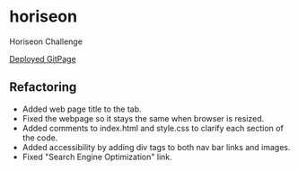 # horiseon
Horiseon Challenge

[Deployed GitPage](https://jdharkness1.github.io/horiseon/)

## Refactoring
* Added web page title to the tab.
* Fixed the webpage so it stays the same when browser is resized.
* Added comments to index.html and style.css to clarify each section of the code. 
* Added accessibility by adding div tags to both nav bar links and images.
* Fixed "Search Engine Optimization" link.
